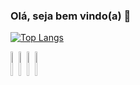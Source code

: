 ### Olá, seja bem vindo(a) 👋
[![Top Langs](https://github-readme-stats.vercel.app/api/top-langs/?username=lucamesquitaa&layout=compact)](https://github.com/anuraghazra/github-readme-stats)
<div style="display: inline-block">
<img width="10%" src="https://cdn.jsdelivr.net/gh/devicons/devicon/icons/csharp/csharp-original.svg" />
<img width="10%" src="https://cdn.jsdelivr.net/gh/devicons/devicon/icons/kotlin/kotlin-original.svg" />
<img width="10%" src="https://cdn.jsdelivr.net/gh/devicons/devicon/icons/java/java-original.svg" />  
<img width="10%" src="https://cdn.jsdelivr.net/gh/devicons/devicon/icons/javascript/javascript-original.svg" />
</div>
